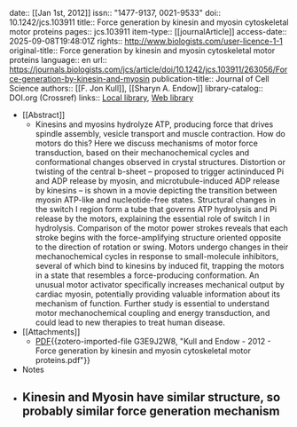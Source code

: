 date:: [[Jan 1st, 2012]]
issn:: "1477-9137, 0021-9533"
doi:: 10.1242/jcs.103911
title:: Force generation by kinesin and myosin cytoskeletal motor proteins
pages:: jcs.103911
item-type:: [[journalArticle]]
access-date:: 2025-09-08T19:48:01Z
rights:: http://www.biologists.com/user-licence-1-1
original-title:: Force generation by kinesin and myosin cytoskeletal motor proteins
language:: en
url:: https://journals.biologists.com/jcs/article/doi/10.1242/jcs.103911/263056/Force-generation-by-kinesin-and-myosin
publication-title:: Journal of Cell Science
authors:: [[F. Jon Kull]], [[Sharyn A. Endow]]
library-catalog:: DOI.org (Crossref)
links:: [Local library](zotero://select/library/items/5YUIKCG4), [Web library](https://www.zotero.org/users/6106196/items/5YUIKCG4)

- [[Abstract]]
	- Kinesins and myosins hydrolyze ATP, producing force that drives spindle assembly, vesicle transport and muscle contraction. How do motors do this? Here we discuss mechanisms of motor force transduction, based on their mechanochemical cycles and conformational changes observed in crystal structures. Distortion or twisting of the central b-sheet – proposed to trigger actininduced Pi and ADP release by myosin, and microtubule-induced ADP release by kinesins – is shown in a movie depicting the transition between myosin ATP-like and nucleotide-free states. Structural changes in the switch I region form a tube that governs ATP hydrolysis and Pi release by the motors, explaining the essential role of switch I in hydrolysis. Comparison of the motor power strokes reveals that each stroke begins with the force-amplifying structure oriented opposite to the direction of rotation or swing. Motors undergo changes in their mechanochemical cycles in response to small-molecule inhibitors, several of which bind to kinesins by induced fit, trapping the motors in a state that resembles a force-producing conformation. An unusual motor activator specifically increases mechanical output by cardiac myosin, potentially providing valuable information about its mechanism of function. Further study is essential to understand motor mechanochemical coupling and energy transduction, and could lead to new therapies to treat human disease.
- [[Attachments]]
	- [PDF](zotero://select/library/items/G3E9J2W8){{zotero-imported-file G3E9J2W8, "Kull and Endow - 2012 - Force generation by kinesin and myosin cytoskeletal motor proteins.pdf"}}
- Notes
- Kinesin and Myosin have similar structure, so probably similar force generation mechanism
	-